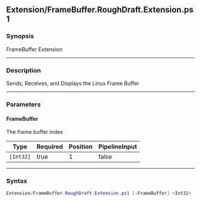 Extension/FrameBuffer.RoughDraft.Extension.ps1
----------------------------------------------




### Synopsis
FrameBuffer Extension



---


### Description

Sends, Receives, and Displays the Linux Frame Buffer



---


### Parameters
#### **FrameBuffer**

The frame buffer index






|Type     |Required|Position|PipelineInput|
|---------|--------|--------|-------------|
|`[Int32]`|true    |1       |false        |





---


### Syntax
```PowerShell
Extension/FrameBuffer.RoughDraft.Extension.ps1 [-FrameBuffer] <Int32> [<CommonParameters>]
```
